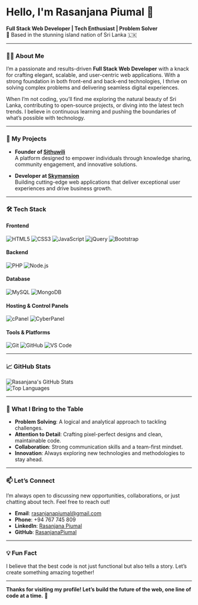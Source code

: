 # Hello, I'm Rasanjana Piumal 👋

**Full Stack Web Developer | Tech Enthusiast | Problem Solver**  
🌴 Based in the stunning island nation of Sri Lanka 🇱🇰  

---

### 👨‍💻 **About Me**

I’m a passionate and results-driven **Full Stack Web Developer** with a knack for crafting elegant, scalable, and user-centric web applications. With a strong foundation in both front-end and back-end technologies, I thrive on solving complex problems and delivering seamless digital experiences.  

When I’m not coding, you’ll find me exploring the natural beauty of Sri Lanka, contributing to open-source projects, or diving into the latest tech trends. I believe in continuous learning and pushing the boundaries of what’s possible with technology.

---

### 🚀 **My Projects**

- **Founder of [Sithuwili](https://sithuwili.com)**  
  A platform designed to empower individuals through knowledge sharing, community engagement, and innovative solutions.  

- **Developer at [Skymansion](https://skymansion.site)**  
  Building cutting-edge web applications that deliver exceptional user experiences and drive business growth.  

---

### 🛠️ **Tech Stack**

#### **Frontend**
![HTML5](https://img.shields.io/badge/HTML5-E34F26?style=for-the-badge&logo=html5&logoColor=white)
![CSS3](https://img.shields.io/badge/CSS3-1572B6?style=for-the-badge&logo=css3&logoColor=white)
![JavaScript](https://img.shields.io/badge/JavaScript-F7DF1E?style=for-the-badge&logo=javascript&logoColor=black)
![jQuery](https://img.shields.io/badge/jQuery-0769AD?style=for-the-badge&logo=jquery&logoColor=white)
![Bootstrap](https://img.shields.io/badge/Bootstrap-7952B3?style=for-the-badge&logo=bootstrap&logoColor=white)

#### **Backend**
![PHP](https://img.shields.io/badge/PHP-777BB4?style=for-the-badge&logo=php&logoColor=white)
![Node.js](https://img.shields.io/badge/Node.js-339933?style=for-the-badge&logo=node.js&logoColor=white)

#### **Database**
![MySQL](https://img.shields.io/badge/MySQL-4479A1?style=for-the-badge&logo=mysql&logoColor=white)
![MongoDB](https://img.shields.io/badge/MongoDB-47A248?style=for-the-badge&logo=mongodb&logoColor=white)

#### **Hosting & Control Panels**
![cPanel](https://img.shields.io/badge/cPanel-FF6C2C?style=for-the-badge&logo=cPanel&logoColor=white)
![CyberPanel](https://img.shields.io/badge/CyberPanel-3DDC84?style=for-the-badge&logo=linux&logoColor=white)

#### **Tools & Platforms**
![Git](https://img.shields.io/badge/Git-F05032?style=for-the-badge&logo=git&logoColor=white)
![GitHub](https://img.shields.io/badge/GitHub-181717?style=for-the-badge&logo=github&logoColor=white)
![VS Code](https://img.shields.io/badge/VS_Code-007ACC?style=for-the-badge&logo=visual-studio-code&logoColor=white)

---

### 📈 **GitHub Stats**

![Rasanjana's GitHub Stats](https://github-readme-stats.vercel.app/api?username=rasanjanapiumal99&show_icons=true&theme=radical)  
![Top Languages](https://github-readme-stats.vercel.app/api/top-langs/?username=rasanjanapiumal99&layout=compact&theme=radical)

---

### 🌟 **What I Bring to the Table**

- **Problem Solving**: A logical and analytical approach to tackling challenges.  
- **Attention to Detail**: Crafting pixel-perfect designs and clean, maintainable code.  
- **Collaboration**: Strong communication skills and a team-first mindset.  
- **Innovation**: Always exploring new technologies and methodologies to stay ahead.  

---

### 📫 **Let’s Connect**

I’m always open to discussing new opportunities, collaborations, or just chatting about tech. Feel free to reach out!  

- **Email**: [rasanjanapiumal@gmail.com](mailto:rasanjanapiumal@gmail.com)  
- **Phone**: +94 767 745 809  
- **LinkedIn**: [Rasanjana Piumal](https://www.linkedin.com/in/rasanjana-piumal-29b358128)  
- **GitHub**: [RasanjanaPiumal](https://github.com/rasanjanapiumal99)  

---



### 💡 **Fun Fact**

I believe that the best code is not just functional but also tells a story. Let’s create something amazing together!  

---

**Thanks for visiting my profile! Let’s build the future of the web, one line of code at a time.** 🚀
